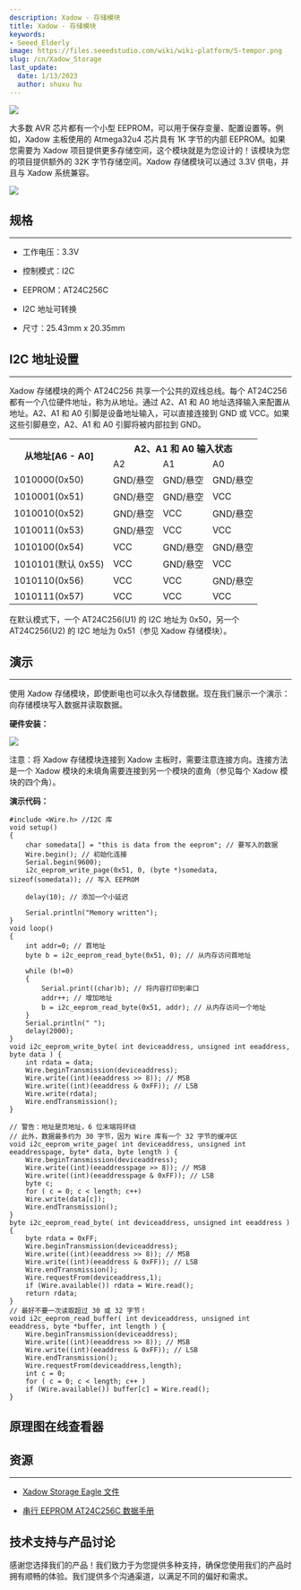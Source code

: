 ```yaml
---
description: Xadow - 存储模块
title: Xadow - 存储模块
keywords:
- Seeed_Elderly
image: https://files.seeedstudio.com/wiki/wiki-platform/S-tempor.png
slug: /cn/Xadow_Storage
last_update:
  date: 1/13/2023
  author: shuxu hu
---
```

![](https://files.seeedstudio.com/wiki/Xadow_Storage/img/X_Storage_01.jpg)

大多数 AVR 芯片都有一个小型 EEPROM，可以用于保存变量、配置设置等。例如，Xadow 主板使用的 Atmega32u4 芯片具有 1K 字节的内部 EEPROM。如果您需要为 Xadow 项目提供更多存储空间，这个模块就是为您设计的！该模块为您的项目提供额外的 32K 字节存储空间。Xadow 存储模块可以通过 3.3V 供电，并且与 Xadow 系统兼容。

[![](https://files.seeedstudio.com/wiki/Seeed-WiKi/docs/images/300px-Get_One_Now_Banner-ragular.png)](https://www.seeedstudio.com/Xadow-Storage-p-1625.html)

##  规格
---
*   工作电压：3.3V

*   控制模式：I2C

*   EEPROM：AT24C256C

*   I2C 地址可转换

*   尺寸：25.43mm x 20.35mm

##  I2C 地址设置
---
Xadow 存储模块的两个 AT24C256 共享一个公共的双线总线。每个 AT24C256 都有一个八位硬件地址，称为从地址。通过 A2、A1 和 A0 地址选择输入来配置从地址。A2、A1 和 A0 引脚是设备地址输入，可以直接连接到 GND 或 VCC。如果这些引脚悬空，A2、A1 和 A0 引脚将被内部拉到 GND。

<center>
<table  cellspacing="0" width="50%">
<tr>
<th rowspan="2" scope="col">  从地址[A6 - A0]</th>
<th colspan="3" scope="col"> A2、A1 和 A0 输入状态</th>
</tr>
<tr>
<td scope="col"> A2</td>
<td scope="col"> A1</td>
<td scope="col"> A0</td>
</tr>
<tr>
<td scope="row"> 1010000(0x50)</td>
<td>GND/悬空</td>
<td>GND/悬空</td>
<td>GND/悬空</td>
</tr>
<tr>
<td scope="row"> 1010001(0x51)</td>
<td> GND/悬空</td>
<td> GND/悬空</td>
<td> VCC</td>
</tr>
<tr>
<td scope="row"> 1010010(0x52)</td>
<td> GND/悬空</td>
<td> VCC</td>
<td> GND/悬空</td>
</tr>
<tr>
<td scope="row"> 1010011(0x53)</td>
<td> GND/悬空</td>
<td> VCC</td>
<td> VCC</td>
</tr>
<tr>
<td scope="row"> 1010100(0x54)</td>
<td> VCC</td>
<td> GND/悬空</td>
<td> GND/悬空</td>
</tr>
<tr>
<td scope="row"> 1010101(默认 0x55)</td>
<td> VCC</td>
<td> GND/悬空</td>
<td> VCC</td>
</tr>
<tr>
<td scope="row"> 1010110(0x56)</td>
<td> VCC</td>
<td> VCC</td>
<td> GND/悬空</td>
</tr>
<tr>
<td scope="row"> 1010111(0x57)</td>
<td> VCC</td>
<td> VCC</td>
<td> VCC</td>
</tr>
</table>
</center>

在默认模式下，一个 AT24C256(U1) 的 I2C 地址为 0x50，另一个 AT24C256(U2) 的 I2C 地址为 0x51（参见 Xadow 存储模块）。

##  演示
---
使用 Xadow 存储模块，即使断电也可以永久存储数据。现在我们展示一个演示：向存储模块写入数据并读取数据。

**硬件安装：**

![](https://files.seeedstudio.com/wiki/Xadow_Storage/img/XadowStorage.jpg)

注意：将 Xadow 存储模块连接到 Xadow 主板时，需要注意连接方向。连接方法是一个 Xadow 模块的未填角需要连接到另一个模块的直角（参见每个 Xadow 模块的四个角）。

**演示代码：**

```
#include <Wire.h> //I2C 库
void setup()
{
    char somedata[] = "this is data from the eeprom"; // 要写入的数据
    Wire.begin(); // 初始化连接
    Serial.begin(9600);
    i2c_eeprom_write_page(0x51, 0, (byte *)somedata, sizeof(somedata)); // 写入 EEPROM

    delay(10); // 添加一个小延迟

    Serial.println("Memory written");
}
void loop()
{
    int addr=0; // 首地址
    byte b = i2c_eeprom_read_byte(0x51, 0); // 从内存访问首地址

    while (b!=0)
    {
        Serial.print((char)b); // 将内容打印到串口
        addr++; // 增加地址
        b = i2c_eeprom_read_byte(0x51, addr); // 从内存访问一个地址
    }
    Serial.println(" ");
    delay(2000);
}
void i2c_eeprom_write_byte( int deviceaddress, unsigned int eeaddress, byte data ) {
    int rdata = data;
    Wire.beginTransmission(deviceaddress);
    Wire.write((int)(eeaddress >> 8)); // MSB
    Wire.write((int)(eeaddress & 0xFF)); // LSB
    Wire.write(rdata);
    Wire.endTransmission();
}

// 警告：地址是页地址，6 位末端将环绕
// 此外，数据最多约为 30 字节，因为 Wire 库有一个 32 字节的缓冲区
void i2c_eeprom_write_page( int deviceaddress, unsigned int eeaddresspage, byte* data, byte length ) {
    Wire.beginTransmission(deviceaddress);
    Wire.write((int)(eeaddresspage >> 8)); // MSB
    Wire.write((int)(eeaddresspage & 0xFF)); // LSB
    byte c;
    for ( c = 0; c < length; c++)
    Wire.write(data[c]);
    Wire.endTransmission();
}
byte i2c_eeprom_read_byte( int deviceaddress, unsigned int eeaddress ) {
    byte rdata = 0xFF;
    Wire.beginTransmission(deviceaddress);
    Wire.write((int)(eeaddress >> 8)); // MSB
    Wire.write((int)(eeaddress & 0xFF)); // LSB
    Wire.endTransmission();
    Wire.requestFrom(deviceaddress,1);
    if (Wire.available()) rdata = Wire.read();
    return rdata;
}
// 最好不要一次读取超过 30 或 32 字节！
void i2c_eeprom_read_buffer( int deviceaddress, unsigned int eeaddress, byte *buffer, int length ) {
    Wire.beginTransmission(deviceaddress);
    Wire.write((int)(eeaddress >> 8)); // MSB
    Wire.write((int)(eeaddress & 0xFF)); // LSB
    Wire.endTransmission();
    Wire.requestFrom(deviceaddress,length);
    int c = 0;
    for ( c = 0; c < length; c++ )
    if (Wire.available()) buffer[c] = Wire.read();
}
```

## 原理图在线查看器

<div className="altium-ecad-viewer" data-project-src="https://files.seeedstudio.com/wiki/Xadow_Storage/res/Xadow_Storage_eagle_file.zip" style={{borderRadius: '0px 0px 4px 4px', height: 500, borderStyle: 'solid', borderWidth: 1, borderColor: 'rgb(241, 241, 241)', overflow: 'hidden', maxWidth: 1280, maxHeight: 700, boxSizing: 'border-box'}}>
</div>


## 资源
---
- [Xadow Storage Eagle 文件](https://files.seeedstudio.com/wiki/Xadow_Storage/res/Xadow_Storage_eagle_file.zip)

- [串行 EEPROM AT24C256C 数据手册](https://files.seeedstudio.com/wiki/Xadow_Storage/res/AT24C256C-SSHL-T.pdf)

## 技术支持与产品讨论

感谢您选择我们的产品！我们致力于为您提供多种支持，确保您使用我们的产品时拥有顺畅的体验。我们提供多个沟通渠道，以满足不同的偏好和需求。

<div class="button_tech_support_container">
<a href="https://forum.seeedstudio.com/" class="button_forum"></a> 
<a href="https://www.seeedstudio.com/contacts" class="button_email"></a>
</div>

<div class="button_tech_support_container">
<a href="https://discord.gg/eWkprNDMU7" class="button_discord"></a> 
<a href="https://github.com/Seeed-Studio/wiki-documents/discussions/69" class="button_discussion"></a>
</div>